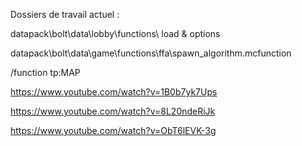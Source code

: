 Dossiers de travail actuel :

datapack\bolt\data\lobby\functions\ load & options

datapack\bolt\data\game\functions\ffa\spawn_algorithm.mcfunction

/function tp:MAP

https://www.youtube.com/watch?v=1B0b7yk7Ups

https://www.youtube.com/watch?v=8L20ndeRiJk

https://www.youtube.com/watch?v=ObT6lEVK-3g
